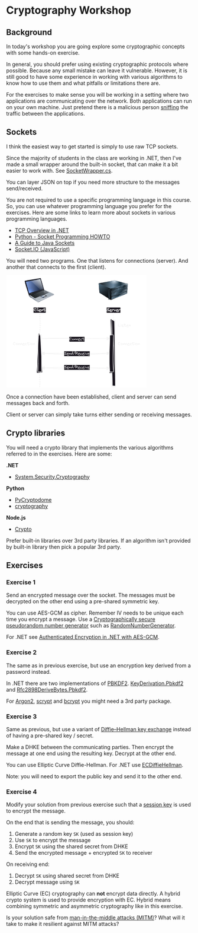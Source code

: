 # Cryptography Workshop

## Background

In today's workshop you are going explore some cryptographic concepts with some
hands-on exercise.

In general, you should prefer using existing cryptographic protocols where
possible.
Because any small mistake can leave it vulnerable.
However, it is still good to have some experience in working with various
algorithms to know how to use them and what pitfalls or limitations there are.

For the exercises to make sense you will be working in a setting where two
applications are communicating over the network.
Both applications can run on your own machine.
Just pretend there is a malicious person
[sniffing](https://en.wikipedia.org/wiki/Sniffing_attack) the traffic between
the applications.

## Sockets

I think the easiest way to get started is simply to use raw TCP sockets.

Since the majority of students in the class are working in .NET, then I've made
a small wrapper around the built-in socket, that can make it a bit easier to
work with.
See
[SocketWrapper.cs](https://gist.github.com/rpede/71e406c9d287aac4cd5eaf4aa3722d2b).

You can layer JSON on top if you need more structure to the messages
send/received.

You are not required to use a specific programming language in this course.
So, you can use whatever programming language you prefer for the exercises.
Here are some links to learn more about sockets in various programming
languages.

- [TCP Overview in .NET](https://learn.microsoft.com/en-us/dotnet/fundamentals/networking/sockets/tcp-classes)
- [Python - Socket Programming HOWTO](https://docs.python.org/3/howto/sockets.html)
- [A Guide to Java Sockets](https://www.baeldung.com/a-guide-to-java-sockets)
- [Socket.IO (JavaScript)](https://socket.io/)

You will need two programs.
One that listens for connections (server).
And another that connects to the first (client).

![Client and server communicating over a TCP socket](./client-server.drawio.png)

Once a connection have been established, client and server can
send messages back and forth.

Client or server can simply take turns either sending or receiving messages.

## Crypto libraries

You will need a crypto library that implements the various algorithms referred
to in the exercises.
Here are some:

**.NET**

- [System.Security.Cryptography](https://learn.microsoft.com/en-us/dotnet/api/system.security.cryptography)

**Python**

- [PyCryptodome](https://www.pycryptodome.org/)
- [cryptography](https://cryptography.io/)

**Node.js**

- [Crypto](https://nodejs.org/api/crypto.html)

Prefer built-in libraries over 3rd party libraries.
If an algorithm isn't provided by built-in library then pick a popular 3rd
party.

## Exercises

### Exercise 1

Send an encrypted message over the socket.
The messages must be decrypted on the other end using a pre-shared symmetric
key.

You can use AES-GCM as cipher.
Remember IV needs to be unique each time you encrypt a message.
Use a [Cryptographically secure pseudorandom number
generator](https://en.wikipedia.org/wiki/Cryptographically_secure_pseudorandom_number_generator)
such as
[RandomNumberGenerator](https://learn.microsoft.com/en-us/dotnet/api/system.security.cryptography.randomnumbergenerator).

For .NET see [Authenticated Encryption in .NET with
AES-GCM](https://www.scottbrady91.com/c-sharp/aes-gcm-dotnet).

### Exercise 2

The same as in previous exercise, but use an encryption key derived from a
password instead.

In .NET there are two implementations of
[PBKDF2](https://en.wikipedia.org/wiki/PBKDF2).
[KeyDerivation.Pbkdf2](https://learn.microsoft.com/en-us/dotnet/api/microsoft.aspnetcore.cryptography.keyderivation.keyderivation.pbkdf2) and [Rfc2898DeriveBytes.Pbkdf2](https://learn.microsoft.com/en-us/dotnet/api/system.security.cryptography.rfc2898derivebytes.pbkdf2?).

For [Argon2](https://en.wikipedia.org/wiki/Argon2),
[scrypt](https://en.wikipedia.org/wiki/Scrypt) and
[bcrypt](https://en.wikipedia.org/wiki/Bcrypt) you might need a 3rd party
package.

### Exercise 3

Same as previous, but use a variant of [Diffie–Hellman key
exchange](https://en.wikipedia.org/wiki/Diffie%E2%80%93Hellman_key_exchange)
instead of having a pre-shared key / secret.

Make a DHKE between the communicating parties.
Then encrypt the message at one end using the resulting key.
Decrypt at the other end.

You can use Elliptic Curve Diffie-Hellman.
For .NET use
[ECDiffieHellman](https://learn.microsoft.com/en-us/dotnet/api/system.security.cryptography.ecdiffiehellman?view=net-8.0).

Note: you will need to export the public key and send it to the other end.

### Exercise 4

Modify your solution from previous exercise such that a [session
key](https://en.wikipedia.org/wiki/Session_key) is used to encrypt the message.

On the end that is sending the message, you should:

1. Generate a random key `SK` (used as session key)
2. Use `SK` to encrypt the message
3. Encrypt `SK` using the shared secret from DHKE
4. Send the encrypted message + encrypted `SK` to receiver

On receiving end:

1. Decrypt `SK` using shared secret from DHKE
2. Decrypt message using `SK`

Elliptic Curve (EC) cryptography can **not** encrypt data directly.
A hybrid crypto system is used to provide encryption with EC.
Hybrid means combining symmetric and asymmetric cryptography like in this
exercise.

Is your solution safe from [man-in-the-middle
attacks (MITM)](https://en.wikipedia.org/wiki/Man-in-the-middle_attack)?
What will it take to make it resilient against MITM attacks?
